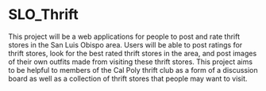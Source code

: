 # SLO_Thrift

This project will be a web applications for people to post and rate thrift stores in the San Luis Obispo area. Users will be able to post ratings for thrift stores, look for the best rated thrift stores in the area, and post images of their own outfits made from visiting these thrift stores. This project aims to be helpful to members of the Cal Poly thrift club as a form of a discussion board as well as a collection of thrift stores that people may want to visit. 
